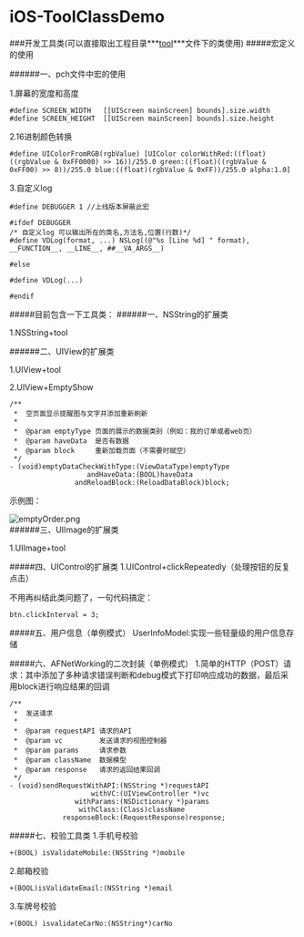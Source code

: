 # iOS-ToolClassDemo
###开发工具类(可以直接取出工程目录***[tool](https://github.com/VolientDuan/iOS-ToolClassDemo/tree/master/testToolDemo/testToolDemo/tool)***文件下的类使用)
#####宏定义的使用

######一、pch文件中宏的使用

1.屏幕的宽度和高度

	#define SCREEN_WIDTH   [[UIScreen mainScreen] bounds].size.width
	#define SCREEN_HEIGHT  [[UIScreen mainScreen] bounds].size.height

2.16进制颜色转换

	#define UIColorFromRGB(rgbValue) [UIColor colorWithRed:((float)((rgbValue & 0xFF0000) >> 16))/255.0 green:((float)((rgbValue & 0xFF00) >> 8))/255.0 blue:((float)(rgbValue & 0xFF))/255.0 alpha:1.0]
3.自定义log

	#define DEBUGGER 1 //上线版本屏蔽此宏
	
	#ifdef DEBUGGER
	/* 自定义log 可以输出所在的类名,方法名,位置(行数)*/
	#define VDLog(format, ...) NSLog((@"%s [Line %d] " format), __FUNCTION__, __LINE__, ##__VA_ARGS__)
	
	#else
	
	#define VDLog(...)
	
	#endif


#####目前包含一下工具类：
######一、NSString的扩展类

1.NSString+tool

######二、UIView的扩展类

1.UIView+tool

2.UIView+EmptyShow

	/**
	 *  空页面显示提醒图与文字并添加重新刷新
	 *
	 *  @param emptyType 页面的展示的数据类别（例如：我的订单或者web页）
	 *  @param haveData  是否有数据
	 *  @param block     重新加载页面（不需要时赋空）
	 */
	- (void)emptyDataCheckWithType:(ViewDataType)emptyType
	                   andHaveData:(BOOL)haveData
	                andReloadBlock:(ReloadDataBlock)block;
示例图：

![emptyOrder.png](https://github.com/VolientDuan/iOS-ToolClassDemo/blob/master/md+image/emptyOrder.png?raw=true)	                
######三、UIImage的扩展类

1.UIImage+tool

#####四、UIControl的扩展类
1.UIControl+clickRepeatedly（处理按钮的反复点击）

不用再纠结此类问题了，一句代码搞定：

	btn.clickInterval = 3;
#####五、用户信息（单例模式）
UserInfoModel:实现一些轻量级的用户信息存储

#####六、AFNetWorking的二次封装（单例模式）
1.简单的HTTP（POST）请求：其中添加了多种请求错误判断和debug模式下打印响应成功的数据，最后采用block进行响应结果的回调

	/**
	 *  发送请求
	 *
	 *  @param requestAPI 请求的API
	 *  @param vc         发送请求的视图控制器
	 *  @param params     请求参数
	 *  @param className  数据模型
	 *  @param response   请求的返回结果回调
	 */
	- (void)sendRequestWithAPI:(NSString *)requestAPI
	                    withVC:(UIViewController *)vc
	                withParams:(NSDictionary *)params
	                 withClass:(Class)className
	             responseBlock:(RequestResponse)response;

#####七、校验工具类
1.手机号校验

	+(BOOL) isValidateMobile:(NSString *)mobile
2.邮箱校验

	+(BOOL)isValidateEmail:(NSString *)email
3.车牌号校验

	+(BOOL) isvalidateCarNo:(NSString*)carNo